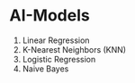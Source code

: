 # AI-Models

1. Linear Regression
2. K-Nearest Neighbors (KNN)
3. Logistic Regression
4. Naive Bayes
